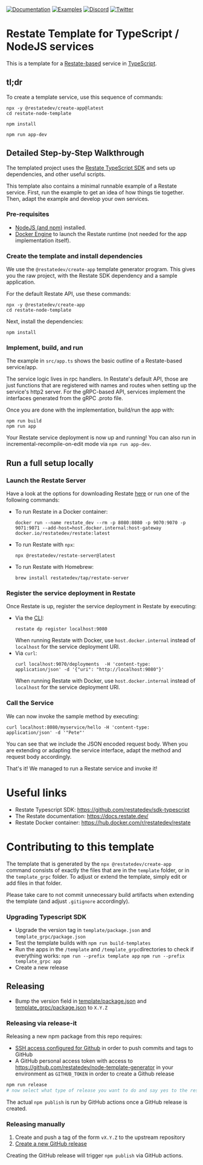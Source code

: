 [![Documentation](https://img.shields.io/badge/doc-reference-blue)](https://docs.restate.dev)
[![Examples](https://img.shields.io/badge/view-examples-blue)](https://github.com/restatedev/examples)
[![Discord](https://img.shields.io/discord/1128210118216007792?logo=discord)](https://discord.gg/skW3AZ6uGd)
[![Twitter](https://img.shields.io/twitter/follow/restatedev.svg?style=social&label=Follow)](https://twitter.com/intent/follow?screen_name=restatedev)

# Restate Template for TypeScript / NodeJS services

This is a template for a [Restate-based](https://restate.dev/) service in [TypeScript](https://www.typescriptlang.org/).

## tl;dr

To create a template service, use this sequence of commands:

```shell
npx -y @restatedev/create-app@latest
cd restate-node-template

npm install

npm run app-dev
```

## Detailed Step-by-Step Walkthrough

The templated project uses the [Restate TypeScript SDK](https://github.com/restatedev/sdk-typescript)
and sets up dependencies, and other useful scripts.

This template also contains a minimal runnable example of a Restate service. First, run the example to get an idea of how things tie together. Then, adapt the example and develop your own services.

### Pre-requisites

- [NodeJS (and npm)](https://nodejs.org) installed.
- [Docker Engine](https://docs.docker.com/engine/install/) to launch the Restate runtime (not needed for the app implementation itself).

### Create the template and install dependencies

We use the `@restatedev/create-app` template generator program. This gives you the raw project, with the
Restate SDK dependency and a sample application.

For the default Restate API, use these commands:

```shell
npx -y @restatedev/create-app
cd restate-node-template
```

Next, install the dependencies:

```shell
npm install
```

### Implement, build, and run

The example in `src/app.ts` shows the basic outline of a Restate-based service/app.

The service logic lives in rpc handlers. In Restate's default API, those are just functions that are registered
with names and routes when setting up the service's http2 server. For the gRPC-based API, services implement the
interfaces generated from the gRPC .proto file.

Once you are done with the implementation, build/run the app with:

```
npm run build
npm run app
```

Your Restate service deployment is now up and running! You can also run in incremental-recompile-on-edit mode via
`npm run app-dev`.

## Run a full setup locally

### Launch the Restate Server

Have a look at the options for downloading Restate [here](https://restate.dev/get-restate/) or run one of the following commands:

- To run Restate in a Docker container:
    ```shell
    docker run --name restate_dev --rm -p 8080:8080 -p 9070:9070 -p 9071:9071 --add-host=host.docker.internal:host-gateway docker.io/restatedev/restate:latest
    ```
- To run Restate with `npx`:
    ```shell
    npx @restatedev/restate-server@latest
    ```
- To run Restate with Homebrew:
    ```
    brew install restatedev/tap/restate-server
    ```

### Register the service deployment in Restate

Once Restate is up, register the service deployment in Restate by executing:

- Via the [CLI](https://docs.restate.dev/operate/cli):
    ```shell
    restate dp register localhost:9080
    ```
  When running Restate with Docker, use `host.docker.internal` instead of `localhost` for the service deployment URI.
- Via `curl`:
    ```shell
    curl localhost:9070/deployments  -H 'content-type: application/json' -d '{"uri": "http://localhost:9080"}'
    ```
  When running Restate with Docker, use `host.docker.internal` instead of `localhost` for the service deployment URI.

### Call the Service

We can now invoke the sample method by executing:

```shell
curl localhost:8080/myservice/hello -H 'content-type: application/json' -d '"Pete"'
```

You can see that we include the JSON encoded request body.
When you are extending or adapting the service interface, adapt the method and request body accordingly.

That's it! We managed to run a Restate service and invoke it!

# Useful links

- Restate Typescript SDK: https://github.com/restatedev/sdk-typescript
- The Restate documentation: https://docs.restate.dev/
- Restate Docker container: https://hub.docker.com/r/restatedev/restate

# Contributing to this template

The template that is generated by the `npx @restatedev/create-app` command consists of exactly the
files that are in the `template` folder, or in the `template_grpc` folder. To adjust or extend the
template, simply edit or add files in that folder.

Please take care to not commit unnecessary build artifacts when extending the template
(and adjust `.gitignore` accordingly).

### Upgrading Typescript SDK

- Upgrade the version tag in `template/package.json` and `template_grpc/package.json`
- Test the template builds with `npm run build-templates`
- Run the apps in the `/template` and `/template_grpc`directories to check if everything works: `npm run --prefix template app` `npm run --prefix template_grpc app`
- Create a new release

## Releasing

- Bump the version field in [template/package.json](template/package.json) and [template_grpc/package.json](template_grpc/package.json) to `X.Y.Z`

### Releasing via release-it

Releasing a new npm package from this repo requires:

- [SSH access configured for Github](https://docs.github.com/en/authentication/connecting-to-github-with-ssh) in order to push commits and tags to GitHub
- A GitHub personal access token with access to https://github.com/restatedev/node-template-generator in your environment as `GITHUB_TOKEN` in order to create a Github release

```bash
npm run release
# now select what type of release you want to do and say yes to the rest of the options
```

The actual `npm publish` is run by GitHub actions once a GitHub release is created.

### Releasing manually

1. Create and push a tag of the form `vX.Y.Z` to the upstream repository
1. [Create a new GitHub release](https://github.com/restatedev/node-template-generator/releases)

Creating the GitHub release will trigger `npm publish` via GitHub actions.
